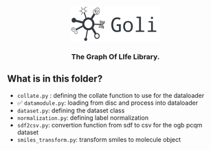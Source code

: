<div align="center">
    <img src="../../docs/images/logo-title.png" height="80px">
    <h3>The Graph Of LIfe Library.</h3>
</div>


## What is in this folder? 

- `collate.py` : defining the collate function to use for the dataloader
- ✅ `datamodule.py`: loading from disc and process into dataloader
- `dataset.py`: defining the dataset class
- `normalization.py`: defining label normalization
- `sdf2csv.py`: convertion function from sdf to csv for the ogb pcqm dataset
- `smiles_transform.py`: transform smiles to molecule object 
